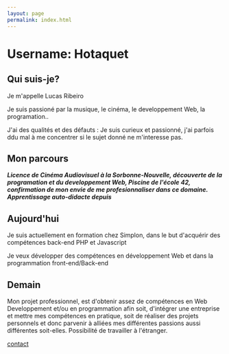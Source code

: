 ```yaml
---
layout: page
permalink: index.html
---
```


# Username: Hotaquet
## Qui suis-je? 

Je m'appelle Lucas Ribeiro

Je suis passioné par la musique, le cinéma, le developpement Web, la programation..

J'ai des qualités et des défauts : Je suis curieux et passionné, j'ai parfois ddu mal à me concentrer si le sujet donné ne m'interesse pas.


## Mon parcours

***Licence de Cinéma Audiovisuel à la Sorbonne-Nouvelle, découverte de la programation et du developpement Web, Piscine de l'école 42, confirmation de mon envie de me profesionnaliser dans ce domaine. Apprentissage auto-didacte depuis***


## Aujourd'hui

Je suis actuellement en formation chez Simplon, dans le but d'acquérir des compétences back-end PHP et Javascript


Je veux développer des compétences en développement Web et dans la programmation front-end/Back-end 

## Demain

Mon projet professionnel, est d'obtenir assez de compétences en Web Developpement et/ou en programmation afin soit, d'intégrer une entreprise et mettre mes compétences en pratique, soit de réaliser des projets personnels et donc parvenir à alliées mes différentes passions aussi différentes soit-elles.
Possibilité de travailler à l'étranger.

[contact](index.html)
